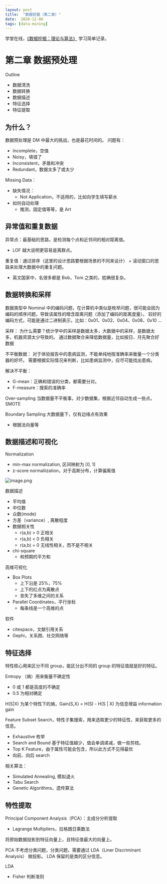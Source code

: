 ```yaml
---
layout: post
title:  "数据挖掘（第二章）"
date:  2020-12-06
tags: [data-mining]
---
```


学堂在线，[《数据挖掘：理论与算法》](https://www.xuetangx.com/course/THU08091000385/4233665?channel=search_result) 学习简单记录。


# 第二章 数据预处理



Outline

- 数据清洗
- 数据转换
- 数据描述
- 特征选择
- 特征提取



## 为什么？
数据预处理是 DM 中最大的挑战，也是最花时间的。
问题有：

- Incomplete，空值
- Noisy，填错了
- Inconsistent，矛盾和冲突
- Redundant，数据太多了或太少



Missing Data：

- 缺失情况：
   - Not Application，不适用的，比如向学生填写薪水
- 如何自动处理
   - 推测，固定值等等，是 Art



## 异常值和重复数据
异常点：最基础的思路，是检测每个点和近邻间的相对距离值。

- LOF 越大说明更容易是离群点。

重复值：通过排序（这里的设计思路要根据场景的不同来设计） + 滚动窗口的思路来处理大数据中的重复问题。

- 英文国家中，名很多都是 Bob，Tom 之类的，姓确很复杂。



## 数据转换和采样


数据类型中 Nominal 中的编码问题，在计算机中类似是枚举问题，很可能会因为编码的顺序问题，导致该属性的暗含距离问题（添加了编码的距离度量）。
较好的编码方式，可能是通过二进制表示，比如：0x01、0x02、0x04、0x08、0x10 ...


采样：
为什么需要？统计学中的采样是数据太多，大数据中的采样，是数据太多，机器资源太少导致的。
通过数据聚合来降低数据量，比如按日、月先聚合好数据


不平衡数据：
对于体验报告中的患病监测，不能单纯地按准确率来衡量一个分类器的好坏。
需要根据实际情况来判断，比如患病监测中，应尽可能找出患病。


解决不平衡：

- G-mean：正确和错误的分类，都需要分对。
- F-measure：搜索的准确率



Over-sampling
当数据量不平衡事，对少数据集，根据近邻自动生成一些点。 SMOTE


Boundary Sampling
大数据量下，仅有边缘点有效果

- 根据法向量等





## 数据描述和可视化


Normalization

- min-max normalization, 区间映射为 [0, 1]
- z-score normaliization，对于高斯分布，计算偏离值

![image.png](https://cdn.nlark.com/yuque/0/2020/png/86887/1606889630281-60c90c09-be4a-41d1-b88f-f34c5ee662aa.png#align=left&display=inline&height=92&margin=%5Bobject%20Object%5D&name=image.png&originHeight=184&originWidth=758&size=85638&status=done&style=none&width=379)


数据描述

- 平均值
- 中位数
- 众数(mode)
- 方差（variance）, 离散程度
- 数据相关性
   - r(a,b) > 0 正相关
   - r(a,b) < 0 负相关
   - r(a,b) = 0 无线性相关，而不是不相关
- chi-square
   - 和预期的平方和





高维可视化

- Box Plots
   - 上下沿是 25%，75%
   - 上下的红点为离散点
   - 丧失了多维之间的关系
- Parallel Coordinates，平行坐标
   - 每条线是一个高维的点



软件

- citespace，文献引用关系
- Gephi，关系图、社交网络等





## 特征选择


特性核心用来区分不同 group，能区分出不同的 group 的特征值就是好的特征。


Entropy （熵）用来衡量不确定性

- 0 或 1 都是高度的不确定
- 0.5 为相对确定



H(S|X) 为某个特性下的熵，Gain(S,X) = H(S) - H(S | X) 为信息增益 information gain


Feature Subset Search，特性子集搜索，用来选取更少的特征性，来获取更多的信息。

- Exhaustive 枚举
- Search and Bound 基于特征值越少，值会单调递减，做一些剪枝。
- Top K Feature，由于属性可能会包含，所以此方式不见得最优
- 向前、向后 search

相关算法：

- Simulated Annealing, 模拟退火
- Tabu Search
- Genetic Algorithms，遗传算法





## 特性提取


Principal Component Analysis（PCA）：主成分分析提取

- Lagrange Multipliers，拉格朗日乘数法



将原始数据投影到特征向量上，且特征值最大的向量上。


PCA 不考虑分类问题，分类问题，需要通过 LDA（Liner Discriminant Analysis） 做投影。
LDA 保留的是类的区分信息。


LDA

- Fisher 判断准则





